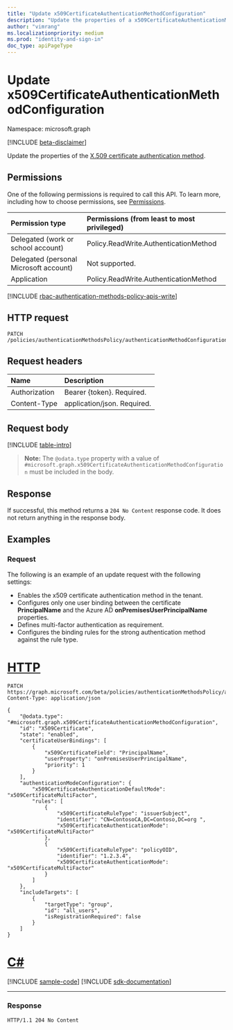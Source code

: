 ```yaml
---
title: "Update x509CertificateAuthenticationMethodConfiguration"
description: "Update the properties of a x509CertificateAuthenticationMethodConfiguration object."
author: "vimrang"
ms.localizationpriority: medium
ms.prod: "identity-and-sign-in"
doc_type: apiPageType
---
```


# Update x509CertificateAuthenticationMethodConfiguration
Namespace: microsoft.graph

[!INCLUDE [beta-disclaimer](../../includes/beta-disclaimer.md)]

Update the properties of the [X.509 certificate authentication method](../resources/x509certificateauthenticationmethodconfiguration.md).

## Permissions
One of the following permissions is required to call this API. To learn more, including how to choose permissions, see [Permissions](/graph/permissions-reference).

|Permission type|Permissions (from least to most privileged)|
|:---|:---|
|Delegated (work or school account)|Policy.ReadWrite.AuthenticationMethod|
|Delegated (personal Microsoft account)|Not supported.|
|Application|Policy.ReadWrite.AuthenticationMethod|

[!INCLUDE [rbac-authentication-methods-policy-apis-write](../includes/rbac-for-apis/rbac-authentication-methods-policy-apis-write.md)]

## HTTP request

<!-- {
  "blockType": "ignored"
}
-->
``` http
PATCH /policies/authenticationMethodsPolicy/authenticationMethodConfigurations/x509Certificate
```

## Request headers
|Name|Description|
|:---|:---|
|Authorization|Bearer {token}. Required.|
|Content-Type|application/json. Required.|

## Request body
[!INCLUDE [table-intro](../../includes/update-property-table-intro.md)]

>**Note:** The `@odata.type` property with a value of `#microsoft.graph.x509CertificateAuthenticationMethodConfiguration` must be included in the body.


## Response

If successful, this method returns a `204 No Content` response code. It does not return anything in the response body.

## Examples

### Request

The following is an example of an update request with the following settings:

+ Enables the x509 certificate authentication method in the tenant.
+ Configures only one user binding between the certificate **PrincipalName** and the Azure AD **onPremisesUserPrincipalName** properties.
+ Defines multi-factor authentication as requirement.
+ Configures the binding rules for the strong authentication method against the rule type.

# [HTTP](#tab/http)
<!-- {
  "blockType": "request",
  "name": "update_x509certificateauthenticationmethodconfiguration"
}
-->
``` http
PATCH https://graph.microsoft.com/beta/policies/authenticationMethodsPolicy/authenticationMethodConfigurations/x509Certificate
Content-Type: application/json

{
    "@odata.type": "#microsoft.graph.x509CertificateAuthenticationMethodConfiguration",
    "id": "X509Certificate",
    "state": "enabled",
    "certificateUserBindings": [
        {
            "x509CertificateField": "PrincipalName",
            "userProperty": "onPremisesUserPrincipalName",
            "priority": 1
        }
    ],
    "authenticationModeConfiguration": {
        "x509CertificateAuthenticationDefaultMode": "x509CertificateMultiFactor",
        "rules": [
            {
                "x509CertificateRuleType": "issuerSubject",
                "identifier": "CN=ContosoCA,DC=Contoso,DC=org ",
                "x509CertificateAuthenticationMode": "x509CertificateMultiFactor"
            },
            {
                "x509CertificateRuleType": "policyOID",
                "identifier": "1.2.3.4",
                "x509CertificateAuthenticationMode": "x509CertificateMultiFactor"
            }
        ]
    },
    "includeTargets": [
        {
            "targetType": "group",
            "id": "all_users",
            "isRegistrationRequired": false
        }
    ]
}
```

# [C#](#tab/csharp)
[!INCLUDE [sample-code](../includes/snippets/csharp/update-x509certificateauthenticationmethodconfiguration-csharp-snippets.md)]
[!INCLUDE [sdk-documentation](../includes/snippets/snippets-sdk-documentation-link.md)]

---

### Response

<!-- {
  "blockType": "response"
}
-->
``` http
HTTP/1.1 204 No Content
```

